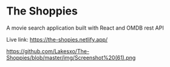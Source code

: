 # The Shoppies

A movie search application built with React and OMDB rest API

Live link: https://the-shopies.netlify.app/

https://github.com/Lakesxo/The-Shoppies/blob/master/img/Screenshot%20(61).png
